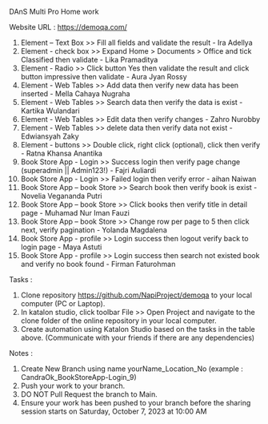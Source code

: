 DAnS Multi Pro Home work

Website URL : https://demoqa.com/

1. Element – Text Box >> Fill all fields and validate the result - Ira Adellya
2. Element - check box >> Expand Home > Documents > Office and tick Classified then validate - Lika Pramaditya
3. Element - Radio >> Click button Yes then validate the result and click button impressive then validate - Aura Jyan Rossy
4. Element - Web Tables >> Add data then verify new data has been inserted - Mella Cahaya Nugraha
5. Element - Web Tables >> Search data then verify the data is exist - Kartika Wulandari
6. Element - Web Tables >> Edit data then verify changes - Zahro Nurobby
7. Element - Web Tables >> delete data then verify data not exist - Edwiansyah Zaky
8. Element - buttons >> Double click, right click (optional), click then verify - Ratna Khansa Anantika
9. Book Store App - Login >> Success login then verify page change (superadmin || Admin123!) - Fajri Auliardi
10. Book Store App - Login >> Failed login then verify error - aihan Naiwan
11. Book Store App – book Store >> Search book then verify book is exist - Novelia Vegananda Putri
12. Book Store App – book Store >> Click books then verify title in detail page - Muhamad Nur Iman Fauzi
13. Book Store App – book Store >> Change row per page to 5 then click next, verify pagination - Yolanda Magdalena
14. Book Store App - profile >> Login success then logout verify back to login page - Maya Astuti
15. Book Store App - profile >> Login success then search not existed book and verify no book found - Firman Faturohman

Tasks : 
1. Clone repository https://github.com/NapiProject/demoqa to your local computer (PC or Laptop).
2. In katalon studio, click toolbar File >> Open Project and navigate to the clone folder of the online repository in your local computer.
3. Create automation using Katalon Studio based on the tasks in the table above. (Communicate with your friends if there are any dependencies)

Notes : 
1. Create New Branch using name yourName_Location_No (example : CandraOk_BookStoreApp-Login_9)
2. Push your work to your branch.
3. DO NOT Pull Request the branch to Main.
4. Ensure your work has been pushed to your branch before the sharing session starts on Saturday, October 7, 2023 at 10:00 AM
